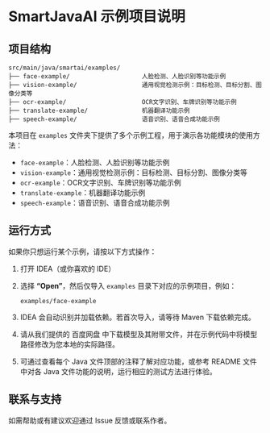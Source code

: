 # SmartJavaAI 示例项目说明


## 项目结构

```
src/main/java/smartai/examples/
├── face-example/                    人脸检测、人脸识别等功能示例
├── vision-example/                  通用视觉检测示例：目标检测、目标分割、图像分类等
├── ocr-example/                     OCR文字识别、车牌识别等功能示例
├── translate-example/               机器翻译功能示例
├── speech-example/                  语音识别、语音合成功能示例

```

本项目在 `examples` 文件夹下提供了多个示例工程，用于演示各功能模块的使用方法：

* `face-example`：人脸检测、人脸识别等功能示例
* `vision-example`：通用视觉检测示例：目标检测、目标分割、图像分类等
* `ocr-example`：OCR文字识别、车牌识别等功能示例
* `translate-example`：机器翻译功能示例
* `speech-example`：语音识别、语音合成功能示例

## 运行方式

如果你只想运行某个示例，请按以下方式操作：

1. 打开 IDEA（或你喜欢的 IDE）
2. 选择 **“Open”**，然后仅导入 `examples` 目录下对应的示例项目，例如：

   ```
   examples/face-example
   ```
3. IDEA 会自动识别并加载依赖。若首次导入，请等待 Maven 下载依赖完成。
4. 请从我们提供的 百度网盘 中下载模型及其附带文件，并在示例代码中将模型路径修改为您本地的实际路径。
5. 可通过查看每个 Java 文件顶部的注释了解对应功能，或参考 README 文件中对各 Java 文件功能的说明，运行相应的测试方法进行体验。


## 联系与支持

如需帮助或有建议欢迎通过 Issue 反馈或联系作者。
